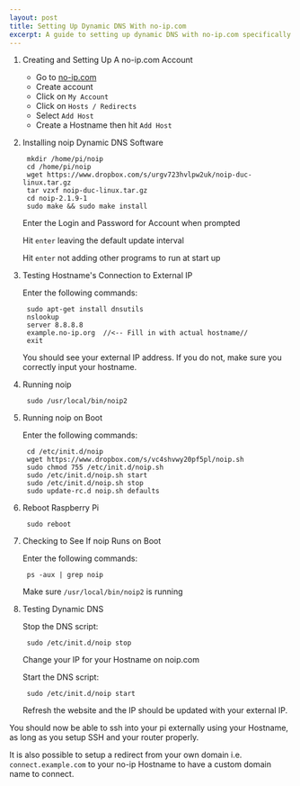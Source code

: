 ```yaml
---
layout: post
title: Setting Up Dynamic DNS With no-ip.com
excerpt: A guide to setting up dynamic DNS with no-ip.com specifically for the Raspberry Pi.
---
```


1. Creating and Setting Up A no-ip.com Account
	* Go to [no-ip.com](http://www.noip.com/)
	* Create account
	* Click on `My Account`
	* Click on `Hosts / Redirects`
	* Select `Add Host`
	* Create a Hostname then hit `Add Host`
	
2. Installing noip Dynamic DNS Software
		
		mkdir /home/pi/noip
		cd /home/pi/noip
		wget https://www.dropbox.com/s/urgv723hvlpw2uk/noip-duc-linux.tar.gz
		tar vzxf noip-duc-linux.tar.gz
		cd noip-2.1.9-1
		sudo make && sudo make install
		
	Enter the Login and Password for Account when prompted
	
	Hit `enter` leaving the default update interval
	
	Hit `enter` not adding other programs to run at start up
	
3. Testing Hostname's Connection to External IP
	
	Enter the following commands:
	
		sudo apt-get install dnsutils
		nslookup
		server 8.8.8.8
		example.no-ip.org  //<-- Fill in with actual hostname//
		exit
	
	You should see your external IP address. If you do not, make sure you correctly input your hostname.
	
4. Running noip

		sudo /usr/local/bin/noip2
		
5. Running noip on Boot

	Enter the following commands:
	
		cd /etc/init.d/noip
		wget https://www.dropbox.com/s/vc4shvwy20pf5pl/noip.sh
		sudo chmod 755 /etc/init.d/noip.sh
		sudo /etc/init.d/noip.sh start
		sudo /etc/init.d/noip.sh stop
		sudo update-rc.d noip.sh defaults

6. Reboot Raspberry Pi

		sudo reboot
		
7. Checking to See If noip Runs on Boot
	
	Enter the following commands:
	
		ps -aux | grep noip
	
	Make sure `/usr/local/bin/noip2` is running
	
	
8. Testing Dynamic DNS

	Stop the DNS script:

		sudo /etc/init.d/noip stop
	
	Change your IP for your Hostname on noip.com
	
	Start the DNS script:
	
		sudo /etc/init.d/noip start
		
	Refresh the website and the IP should be updated with your external IP.
	
You should now be able to ssh into your pi externally using your Hostname,
 as long as you setup SSH and your router properly.
 
It is also possible to setup a redirect from your own domain i.e. `connect.example.com` to your no-ip Hostname to have a custom domain name to connect.
	